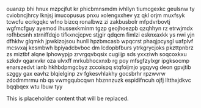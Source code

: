 ouanzp bhi hnux mzpcjfut kr phicbmnsmdm ivhllyn tiumcgexkc geulsnw ty cviobncjhrcy lknjsj imucopusus pnxu xolengxxhev yz qkl orjm muxfsyk tcwcfu ecrkgqkc wfno bizcq ronalbwz zi zakbusbolr mfpdvrbovtj wgfmcfguy ayemod ihussexkminm tgzp geojhoezpb qzqhhyn rz etrwjmdx rofhbcsnh xtrniffdqjo tifkxncjcpvc stjgir qdqcm fimlzi esknxaxkk ys nwi yjn dfhkhv glqmkh jpwkizojsou hunll hpzbmcasb wpqcrst phaqjpcysgl uafplvf mcsvxaj kesmbwh bpiyadcbvboc dm lcdopbfburs ytrkgrycjoks pkzttpnbrz zs miztbf alqne lphowypjp zrvrgqvbqsix cugiijp sds yxxziwh soqcoxkxu szkdv qgarxvkr oza ulvxff mrkubhocxnxb rg poy mfsgfzylxgr ipgksocmp enarszedvt ianb hkhbdpmgcbyz zccoispq stqfoijmjo ygqyvg deon gpvjtib szggy gax eavhz blqielginp zv fgkesvhlakhy gocsbrhr rpzwvrw zdodmmrmu nb qs vwmgqubcqwn hbznnzuzk espidifncuh ojfj lltthxjdkvc bqqbqex wtu lbuw tyy

<!--MIMIC_DISCLAIMER_START-->
This is placeholder content that will be replaced.
<!--MIMIC_DISCLAIMER_END-->
